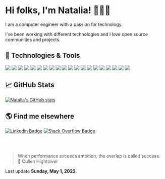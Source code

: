 # Hi folks, I'm Natalia! 🙋🏻‍♀️

I am a computer engineer with a passion for technology.

I've been working with different technologies and I love open source communities and projects. 

## 🔧 Technologies & Tools

![](https://img.shields.io/badge/Visual_Studio_Code-0078D4?style=for-the-badge&logo=visual%20studio%20code&logoColor=white)
![](https://img.shields.io/badge/Arduino_IDE-00979D?style=for-the-badge&logo=arduino&logoColor=white)
![](https://img.shields.io/badge/sublime_text-%23575757.svg?&style=for-the-badge&logo=sublime-text&logoColor=important)
![](https://img.shields.io/badge/VIM-%2311AB00.svg?&style=for-the-badge&logo=vim&logoColor=white)
![](https://img.shields.io/badge/sublime_text-%23575757.svg?&style=for-the-badge&logo=sublime-text&logoColor=important)
![](https://img.shields.io/badge/HTML5-E34F26?style=for-the-badge&logo=html5&logoColor=white)
![](https://img.shields.io/badge/JavaScript-323330?style=for-the-badge&logo=javascript&logoColor=F7DF1E)
![](https://img.shields.io/badge/json-5E5C5C?style=for-the-badge&logo=json&logoColor=white)
![](https://img.shields.io/badge/Puppeteer-40B5A4?style=for-the-badge&logo=Puppeteer&logoColor=white)
![](https://img.shields.io/badge/npm-CB3837?style=for-the-badge&logo=npm&logoColor=white)
![](https://img.shields.io/badge/Node.js-339933?style=for-the-badge&logo=nodedotjs&logoColor=white)
![](https://img.shields.io/badge/Express.js-000000?style=for-the-badge&logo=express&logoColor=white)
![](https://img.shields.io/badge/Sass-CC6699?style=for-the-badge&logo=sass&logoColor=white)
![](https://img.shields.io/badge/Amazon_AWS-232F3E?style=for-the-badge&logo=amazon-aws&logoColor=white)
![](https://img.shields.io/badge/Linux-FCC624?style=for-the-badge&logo=linux&logoColor=black)
![](https://img.shields.io/badge/Ubuntu-E95420?style=for-the-badge&logo=ubuntu&logoColor=white)
![](https://img.shields.io/badge/Windows-0078D6?style=for-the-badge&logo=windows&logoColor=white)
![](https://img.shields.io/badge/MongoDB-white?style=for-the-badge&logo=mongodb&logoColor=4EA94B)
![](https://img.shields.io/badge/Git-F05032?style=for-the-badge&logo=git&logoColor=white)
![](https://img.shields.io/badge/Docker-2CA5E0?style=for-the-badge&logo=docker&logoColor=white)

<!-- Got icons from here: https://github.com/alexandresanlim/Badges4-README.md-Profile --> 

## &#x1f4c8; GitHub Stats

[![Natalia's GitHub stats](https://github-readme-stats.vercel.app/api?username=nataliaconde&count_private=true&show_icons=true&theme=radical)](https://github.com/nataliaconde/github-readme-stats)

## 🌎 Find me elsewhere

[![Linkedin Badge](https://img.shields.io/badge/LinkedIn-0077B5?style=for-the-badge&logo=linkedin&logoColor=white&link=https://br.linkedin.com/in/nataliaconde)](https://br.linkedin.com/in/nataliaconde)
[![Stack Overflow Badge](https://img.shields.io/badge/Stack_Overflow-FE7A16?style=for-the-badge&logo=stack-overflow&logoColor=white&link=https://stackoverflow.com/users/8979207/nataliec)](https://stackoverflow.com/users/8979207/nataliec)

<br><br>

> When performance exceeds ambition, the overlap is called success. <br>
> 📖 Cullen Hightower

Last update <b>Sunday, May 1, 2022</b>.